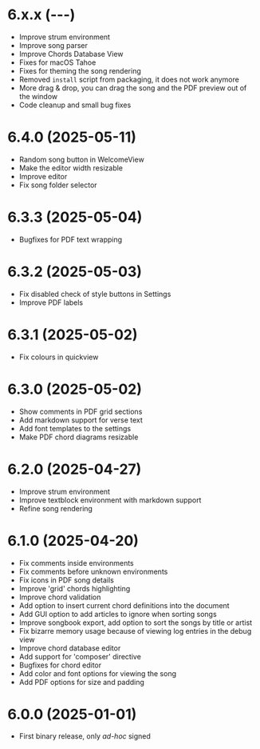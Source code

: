 # 6.x.x (---)

- Improve strum environment
- Improve song parser
- Improve Chords Database View
- Fixes for macOS Tahoe
- Fixes for theming the song rendering
- Removed `install` script from packaging, it does not work anymore
- More drag & drop, you can drag the song and the PDF preview out of the window
- Code cleanup and small bug fixes


# 6.4.0 (2025-05-11)

- Random song button in WelcomeView
- Make the editor width resizable
- Improve editor
- Fix song folder selector

# 6.3.3 (2025-05-04)

- Bugfixes for PDF text wrapping

# 6.3.2 (2025-05-03)

- Fix disabled check of style buttons in Settings
- Improve PDF labels

# 6.3.1 (2025-05-02)

- Fix colours in quickview

# 6.3.0 (2025-05-02)

- Show comments in PDF grid sections
- Add markdown support for verse text
- Add font templates to the settings
- Make PDF chord diagrams resizable

# 6.2.0 (2025-04-27)

- Improve strum environment
- Improve textblock environment with markdown support
- Refine song rendering

# 6.1.0 (2025-04-20)

- Fix comments inside environments
- Fix comments before unknown environments
- Fix icons in PDF song details
- Improve 'grid' chords highlighting
- Improve chord validation
- Add option to insert current chord definitions into the document
- Add GUI option to add articles to ignore when sorting songs
- Improve songbook export, add option to sort the songs by title or artist
- Fix bizarre memory usage because of viewing log entries in the debug view
- Improve chord database editor
- Add support for 'composer' directive
- Bugfixes for chord editor
- Add color and font options for viewing the song
- Add PDF options for size and padding

# 6.0.0 (2025-01-01)

- First binary release, only *ad-hoc* signed
